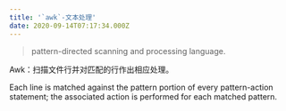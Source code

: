 ```yaml
---
title: '`awk`-文本处理'
date: 2020-09-14T07:17:34.000Z
---
```


> pattern-directed scanning and processing language.

Awk：扫描文件行并对匹配的行作出相应处理。

Each line is matched against the pattern portion of every pattern-action statement; the associated action is performed for each matched pattern.
